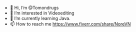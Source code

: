 - 👋 Hi, I’m @Tomondrugs
- 👀 I’m interested in Videoediting
- 🌱 I’m currently learning Java.
- 📫 How to reach me https://www.fiverr.com/share/NoreVN


<!---
Tomondrugs/Tomondrugs is a ✨ special ✨ repository because its `README.md` (this file) appears on your GitHub profile.
You can click the Preview link to take a look at your changes.
--->
